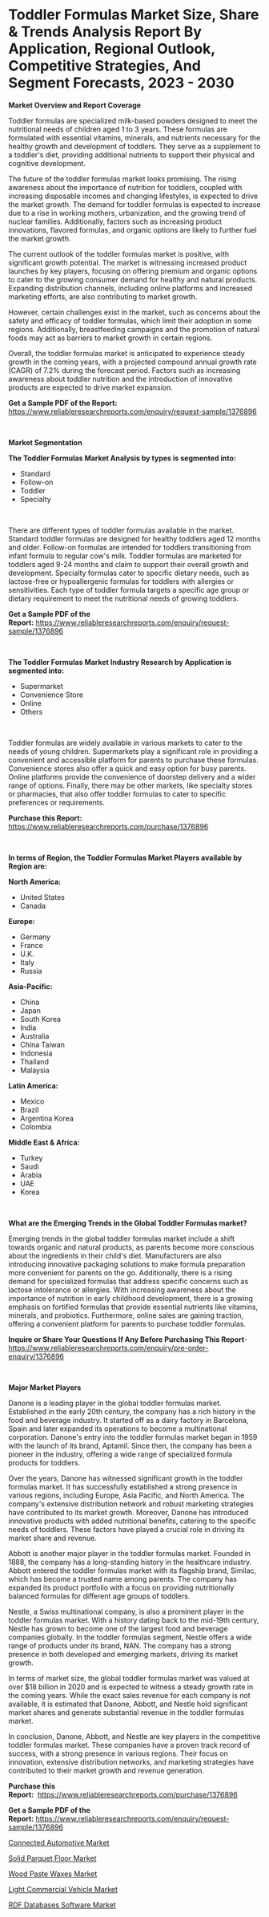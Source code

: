 <p><h1>Toddler Formulas Market Size, Share & Trends Analysis Report By Application, Regional Outlook, Competitive Strategies, And Segment Forecasts, 2023 - 2030</h1></p><p><strong>Market Overview and Report Coverage</strong></p>
<p><p>Toddler formulas are specialized milk-based powders designed to meet the nutritional needs of children aged 1 to 3 years. These formulas are formulated with essential vitamins, minerals, and nutrients necessary for the healthy growth and development of toddlers. They serve as a supplement to a toddler's diet, providing additional nutrients to support their physical and cognitive development.</p><p>The future of the toddler formulas market looks promising. The rising awareness about the importance of nutrition for toddlers, coupled with increasing disposable incomes and changing lifestyles, is expected to drive the market growth. The demand for toddler formulas is expected to increase due to a rise in working mothers, urbanization, and the growing trend of nuclear families. Additionally, factors such as increasing product innovations, flavored formulas, and organic options are likely to further fuel the market growth.</p><p>The current outlook of the toddler formulas market is positive, with significant growth potential. The market is witnessing increased product launches by key players, focusing on offering premium and organic options to cater to the growing consumer demand for healthy and natural products. Expanding distribution channels, including online platforms and increased marketing efforts, are also contributing to market growth.</p><p>However, certain challenges exist in the market, such as concerns about the safety and efficacy of toddler formulas, which limit their adoption in some regions. Additionally, breastfeeding campaigns and the promotion of natural foods may act as barriers to market growth in certain regions.</p><p>Overall, the toddler formulas market is anticipated to experience steady growth in the coming years, with a projected compound annual growth rate (CAGR) of 7.2% during the forecast period. Factors such as increasing awareness about toddler nutrition and the introduction of innovative products are expected to drive market expansion.</p></p>
<p><strong>Get a Sample PDF of the Report:</strong> <a href="https://www.reliableresearchreports.com/enquiry/request-sample/1376896">https://www.reliableresearchreports.com/enquiry/request-sample/1376896</a></p>
<p>&nbsp;</p>
<p><strong>Market Segmentation</strong></p>
<p><strong>The Toddler Formulas Market Analysis by types is segmented into:</strong></p>
<p><ul><li>Standard</li><li>Follow-on</li><li>Toddler</li><li>Specialty</li></ul></p>
<p>&nbsp;</p>
<p><p>There are different types of toddler formulas available in the market. Standard toddler formulas are designed for healthy toddlers aged 12 months and older. Follow-on formulas are intended for toddlers transitioning from infant formula to regular cow's milk. Toddler formulas are marketed for toddlers aged 9-24 months and claim to support their overall growth and development. Specialty formulas cater to specific dietary needs, such as lactose-free or hypoallergenic formulas for toddlers with allergies or sensitivities. Each type of toddler formula targets a specific age group or dietary requirement to meet the nutritional needs of growing toddlers.</p></p>
<p><strong>Get a Sample PDF of the Report:</strong>&nbsp;<a href="https://www.reliableresearchreports.com/enquiry/request-sample/1376896">https://www.reliableresearchreports.com/enquiry/request-sample/1376896</a></p>
<p>&nbsp;</p>
<p><strong>The Toddler Formulas Market Industry Research by Application is segmented into:</strong></p>
<p><ul><li>Supermarket</li><li>Convenience Store</li><li>Online</li><li>Others</li></ul></p>
<p>&nbsp;</p>
<p><p>Toddler formulas are widely available in various markets to cater to the needs of young children. Supermarkets play a significant role in providing a convenient and accessible platform for parents to purchase these formulas. Convenience stores also offer a quick and easy option for busy parents. Online platforms provide the convenience of doorstep delivery and a wider range of options. Finally, there may be other markets, like specialty stores or pharmacies, that also offer toddler formulas to cater to specific preferences or requirements.</p></p>
<p><strong>Purchase this Report:</strong>&nbsp; <a href="https://www.reliableresearchreports.com/purchase/1376896">https://www.reliableresearchreports.com/purchase/1376896</a></p>
<p>&nbsp;</p>
<p><strong>In terms of Region, the Toddler Formulas Market Players available by Region are:</strong></p>
<p>
    <p> <strong> North America: </strong>
        <ul>
            <li>United States</li>
            <li>Canada</li>
        </ul>
        </p> 
    <p> <strong> Europe: </strong>
        <ul>
            <li>Germany</li>
            <li>France</li>
            <li>U.K.</li>
            <li>Italy</li>
            <li>Russia</li>
        </ul>
        </p> 
    <p> <strong> Asia-Pacific: </strong>
        <ul>
            <li>China</li>
            <li>Japan</li>
            <li>South Korea</li>
            <li>India</li>
            <li>Australia</li>
            <li>China Taiwan</li>
            <li>Indonesia</li>
            <li>Thailand</li>
            <li>Malaysia</li>
        </ul>
        </p> 
    <p> <strong> Latin America: </strong>
        <ul>
            <li>Mexico</li>
            <li>Brazil</li>
            <li>Argentina Korea</li>
            <li>Colombia</li>
        </ul>
        </p> 
    <p> <strong> Middle East & Africa: </strong>
        <ul>
            <li>Turkey</li>
            <li>Saudi</li>
            <li>Arabia</li>
            <li>UAE</li>
            <li>Korea</li>
        </ul>
    </p>
    </p>
<p>&nbsp;</p>
<p><strong>What are the Emerging Trends in the Global Toddler Formulas market?</strong></p>
<p><p>Emerging trends in the global toddler formulas market include a shift towards organic and natural products, as parents become more conscious about the ingredients in their child's diet. Manufacturers are also introducing innovative packaging solutions to make formula preparation more convenient for parents on the go. Additionally, there is a rising demand for specialized formulas that address specific concerns such as lactose intolerance or allergies. With increasing awareness about the importance of nutrition in early childhood development, there is a growing emphasis on fortified formulas that provide essential nutrients like vitamins, minerals, and probiotics. Furthermore, online sales are gaining traction, offering a convenient platform for parents to purchase toddler formulas.</p></p>
<p><strong>Inquire or Share Your Questions If Any Before Purchasing This Report</strong>- <a href="https://www.reliableresearchreports.com/enquiry/pre-order-enquiry/1376896">https://www.reliableresearchreports.com/enquiry/pre-order-enquiry/1376896</a></p>
<p>&nbsp;</p>
<p><strong>Major Market Players</strong></p>
<p><p>Danone is a leading player in the global toddler formulas market. Established in the early 20th century, the company has a rich history in the food and beverage industry. It started off as a dairy factory in Barcelona, Spain and later expanded its operations to become a multinational corporation. Danone's entry into the toddler formulas market began in 1959 with the launch of its brand, Aptamil. Since then, the company has been a pioneer in the industry, offering a wide range of specialized formula products for toddlers.</p><p>Over the years, Danone has witnessed significant growth in the toddler formulas market. It has successfully established a strong presence in various regions, including Europe, Asia Pacific, and North America. The company's extensive distribution network and robust marketing strategies have contributed to its market growth. Moreover, Danone has introduced innovative products with added nutritional benefits, catering to the specific needs of toddlers. These factors have played a crucial role in driving its market share and revenue.</p><p>Abbott is another major player in the toddler formulas market. Founded in 1888, the company has a long-standing history in the healthcare industry. Abbott entered the toddler formulas market with its flagship brand, Similac, which has become a trusted name among parents. The company has expanded its product portfolio with a focus on providing nutritionally balanced formulas for different age groups of toddlers.</p><p>Nestle, a Swiss multinational company, is also a prominent player in the toddler formulas market. With a history dating back to the mid-19th century, Nestle has grown to become one of the largest food and beverage companies globally. In the toddler formulas segment, Nestle offers a wide range of products under its brand, NAN. The company has a strong presence in both developed and emerging markets, driving its market growth.</p><p>In terms of market size, the global toddler formulas market was valued at over $18 billion in 2020 and is expected to witness a steady growth rate in the coming years. While the exact sales revenue for each company is not available, it is estimated that Danone, Abbott, and Nestle hold significant market shares and generate substantial revenue in the toddler formulas market.</p><p>In conclusion, Danone, Abbott, and Nestle are key players in the competitive toddler formulas market. These companies have a proven track record of success, with a strong presence in various regions. Their focus on innovation, extensive distribution networks, and marketing strategies have contributed to their market growth and revenue generation.</p></p>
<p><strong>Purchase this Report:</strong>&nbsp;&nbsp;<a href="https://www.reliableresearchreports.com/purchase/1376896">https://www.reliableresearchreports.com/purchase/1376896</a></p>
<p></p>
<p><strong>Get a Sample PDF of the Report:</strong>&nbsp;<a href="https://www.reliableresearchreports.com/enquiry/request-sample/1376896">https://www.reliableresearchreports.com/enquiry/request-sample/1376896</a></p>
<p><p><a href="https://medium.com/@ivaschinner/connected-automotive-market-size-and-market-trends-complete-industry-overview-2023-to-2030-2c09eb8421b9">Connected Automotive Market</a></p><p><a href="https://github.com/RickHolmes3/Market-Research-Report-List-1/blob/main/solid-parquet-floor-market.md">Solid Parquet Floor Market</a></p><p><a href="https://www.linkedin.com/pulse/wood-paste-waxes-market-research-report-unlocks-analysis-financial-gqn3e/">Wood Paste Waxes Market</a></p><p><a href="https://medium.com/@gussiehauck/light-commercial-vehicle-market-trends-forecast-and-competitive-analysis-to-2030-0eac8e54e633">Light Commercial Vehicle Market</a></p><p><a href="https://github.com/CliffMedina6/Market-Research-Report-List-1/blob/main/rdf-databases-software-market.md">RDF Databases Software Market</a></p></p>